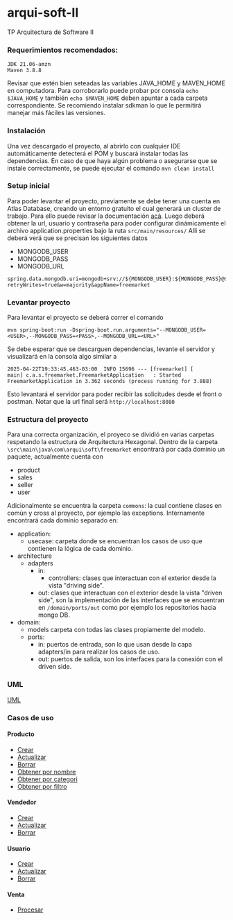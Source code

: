 # arqui-soft-II
TP Arquitectura de Software II


### Requerimientos recomendados:

    JDK 21.06-amzn
    Maven 3.8.8

Revisar que estén bien seteadas las variables JAVA_HOME y MAVEN_HOME en computadora. Para corroborarlo puede probar por consola
```echo $JAVA_HOME``` y también  ```echo $MAVEN_HOME``` deben apuntar a cada carpeta correspondiente.
Se recomiendo instalar sdkman lo que le permitirá manejar más fáciles las versiones.

### Instalación
Una vez descargado el proyecto, al abrirlo con cualquier IDE automáticamente detecterá el POM y buscará instalar todas las dependencias. En caso de que haya algún problema o asegurarse que se instale correctamente, se puede ejecutar el comando
```mvn clean install```

### Setup inicial
Para poder levantar el proyecto, previamente se debe tener una cuenta en Atlas Database, creando un entorno gratuito el cual generará un cluster de trabajo. Para ello puede revisar la documentación [acá](https://www.mongodb.com/products/platform/atlas-database).
Luego deberá obtener la url, usuario y contraseña para poder configurar dinámicamente el archivo application.properties bajo la ruta ```src/main/resources/```
Alli se deberá verá que se precisan los siguientes datos
- MONGODB_USER
- MONGODB_PASS
- MONGODB_URL

```
spring.data.mongodb.uri=mongodb+srv://${MONGODB_USER}:${MONGODB_PASS}@${MONGODB_URL}/?retryWrites=true&w=majority&appName=freemarket
```

### Levantar proyecto

Para levantar el proyecto se deberá correr el comando

```mvn spring-boot:run -Dspring-boot.run.arguments="--MONGODB_USER=<USER>,--MONGODB_PASS=<PASS>,--MONGODB_URL=<URL>"```

Se debe esperar que se descarguen dependencias, levante el servidor y visualizará en la consola algo similar a

```2025-04-22T19:33:45.463-03:00  INFO 15696 --- [freemarket] [           main] c.a.s.freemarket.FreemarketApplication   : Started FreemarketApplication in 3.362 seconds (process running for 3.888)```


Esto levantará el servidor para poder recibir las solicitudes desde el front o postman. Notar que la url final será ```http://localhost:8080```

### Estructura del proyecto

Para una correcta organización, el proyeco se dividió en varias carpetas respetando la estructura de Arquitectura Hexagonal.
Dentro de la carpeta ```\src\main\java\com\arqui\soft\freemarket``` encontrará por cada dominio un paquete, actualmente cuenta con
- product
- sales
- seller
- user

Adicionalmente se encuentra la carpeta `commons`: la cual contiene clases en común y cross al proyecto, por ejemplo las exceptions.
Internamente encontrará cada dominio separado en:
- application:
    - usecase: carpeta donde se encuentran los casos de uso que contienen la lógica de cada dominio.
- architecture
  - adapters
    - in:
      - controllers: clases que interactuan con el exterior desde la vista "driving side".
    - out: clases que interactuan con el exterior desde la vista "driven side", son la implementación de las interfaces que se encuentran en `/domain/ports/out` como por ejemplo los repositorios hacia mongo DB.
- domain:
  - models carpeta con todas las clases propiamente del modelo.
  - ports: 
    - in: puertos de entrada, son lo que usan desde la capa adapters/in para realizar los casos de uso.
    - out: puertos de salida, son los interfaces para la conexión con el driven side.


### UML
[UML](/docs/uml)

### Casos de uso

#### Producto
- [Crear](./docs/usecases/product/create_product.md)
- [Actualizar](./docs/usecases/product/update_product.md)
- [Borrar](./docs/usecases/product/delete_product.md)
- [Obtener por nombre](./docs/usecases/product/get_by_name.md)
- [Obtener por categori](./docs/usecases/product/get_by_category.md)
- [Obtener por filtro](./docs/usecases/product/filter_products.md)

#### Vendedor
- [Crear](./docs/usecases/seller/create_seller.md)
- [Actualizar](./docs/usecases/seller/update_seller.md)
- [Borrar](./docs/usecases/seller/delete_seller.md)

#### Usuario
- [Crear](./docs/usecases/users/create_user.md)
- [Actualizar](./docs/usecases/users/update_user.md)
- [Borrar](./docs/usecases/users/delete_user.md)

#### Venta
- [Procesar](./docs/usecases/sale/sale_product.md)

